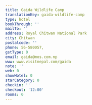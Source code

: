 ```yaml
---
title: Gaida Wildlife Camp
translationKey: gaida-wildlife-camp
type: hotel
bookThrough: ''
mailTo: ''
address: Royal Chitwan National Park
city: Chitwan
postalcode: ''
phone: 56-580057,
gstType: 0
email: gaida@mos.com.np
www: www.visitnepal.com/gaida
note: ''
web: 0
showHotel: 0
starCategory: 0
checkin: ''
checkout: '12:00'
rooms: 0
---
```

